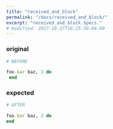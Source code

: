 ```yaml
---
title: "received_and_block"
permalink: "/docs/received_and_block/"
excerpt: "received_and_block Specs."
# modified: 2017-10-27T16:25:30-04:00
---
```

### original
```ruby
# BEFORE

foo.bar baz, 2 do 
 end

```
### expected
```ruby
# AFTER

foo.bar baz, 2 do
end
```
